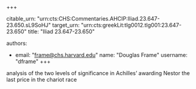 +++


citable_urn: "urn:cts:CHS:Commentaries.AHCIP:Iliad.23.647-23.650.sL9SoHJ"
target_urn: "urn:cts:greekLit:tlg0012.tlg001:23.647-23.650"
title: "Iliad 23.647-23.650"

authors:
- email: "frame@chs.harvard.edu"
  name: "Douglas Frame"
  username: "dframe"
+++

<p>analysis of the two levels of significance in Achilles’ awarding Nestor the last price in the chariot race</p>